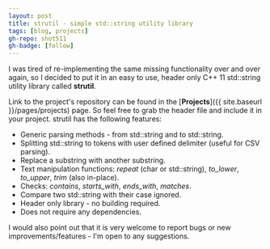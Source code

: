 ```yaml
---
layout: post
title: strutil - simple std::string utility library
tags: [blog, projects]
gh-repo: shot511
gh-badge: [follow]
---
```


I was tired of re-implementing the same missing functionality over and over again, so I decided to put it in an easy to use, header only C++ 11 std::string utility library called **strutil**.

Link to the project's repository can be found in the [**Projects**]({{ site.baseurl }}/pages/projects) page. So feel free to grab the header file and include it in your project. strutil has the following features:

* Generic parsing methods - from std::string and to std::string.
* Splitting std::string to tokens with user defined delimiter (useful for CSV parsing).
* Replace a substring with another substring.
* Text manipulation functions: *repeat* (char or std::string), *to_lower*, *to_upper*, *trim* (also in-place).
* Checks: *contains*, *starts_with*, *ends_with*, *matches*.
* Compare two std::string with their case ignored. 
* Header only library - no building required.
* Does not require any dependencies.

I would also point out that it is very welcome to report bugs or new improvements/features - I'm open to any suggestions.
